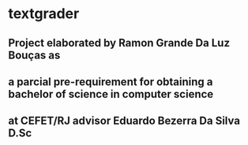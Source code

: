 # textgrader

## Project elaborated by Ramon Grande Da Luz Bouças as 
## a parcial pre-requirement for obtaining a bachelor of science in computer science 
## at CEFET/RJ advisor Eduardo Bezerra Da Silva D.Sc
